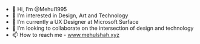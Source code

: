 - 👋 Hi, I’m @Mehul1995
- 👀 I’m interested in Design, Art and Technology
- 🌱 I’m currently a UX Designer at Microsoft Surface
- 💞️ I’m looking to collaborate on the intersection of design and technology
- 📫 How to reach me - www.mehulshah.xyz

<!---
Mehul1995/Mehul1995 is a ✨ special ✨ repository because its `README.md` (this file) appears on your GitHub profile.
You can click the Preview link to take a look at your changes.
--->
